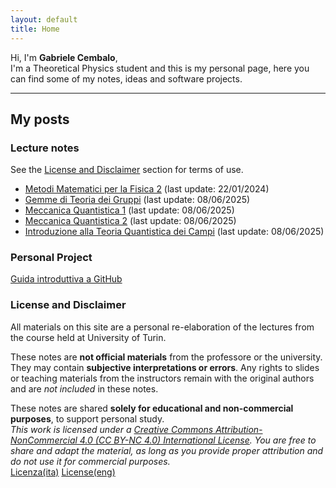 ```yaml
---
layout: default
title: Home
---
```


Hi, I'm **Gabriele Cembalo**, <br>
I'm a Theoretical Physics student and this is my personal page, here you can find some of my notes, ideas and software projects.

---

## My posts

### Lecture notes

See the [License and Disclaimer](#license-and-disclaimer) section for terms of use.

* [Metodi Matematici per la Fisica 2](/assets/pdf/MMF2.pdf) (last update: 22/01/2024) <br>
* [Gemme di Teoria dei Gruppi](/assets/pdf/GG.pdf) (last update: 08/06/2025) <br>
* [Meccanica Quantistica 1](/assets/pdf/MQ1.pdf) (last update: 08/06/2025) <br>
* [Meccanica Quantistica 2](/assets/pdf/MQ2.pdf) (last update: 08/06/2025) <br>
* [Introduzione alla Teoria Quantistica dei Campi](/assets/pdf/IQFT.pdf) (last update: 08/06/2025) <br>

### Personal Project
[Guida introduttiva a GitHub](https://github.com/gCembalo/Guida-GitHub.git) <br>

### License and Disclaimer

All materials on this site are a personal re-elaboration of the lectures from the course held at University of Turin.

These notes are **not official materials** from the professore or the university. They may contain **subjective interpretations or errors**. Any rights to slides or teaching materials from the instructors remain with the original authors and are *not included* in these notes.

These notes are shared **solely for educational and non-commercial purposes**, to support personal study.  
*This work is licensed under a [Creative Commons Attribution-NonCommercial 4.0 (CC BY-NC 4.0) International License](https://creativecommons.org/licenses/by-nc/4.0/). You are free to share and adapt the material, as long as you provide proper attribution and do not use it for commercial purposes.* <br>
[Licenza(ita)](/assets/license/LICENZA(ita))            [License(eng)](/assets/license/LICENSE(eng))
